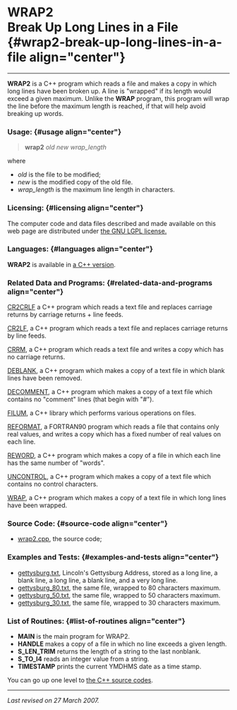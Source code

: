 WRAP2\
Break Up Long Lines in a File {#wrap2-break-up-long-lines-in-a-file align="center"}
=============================

------------------------------------------------------------------------

**WRAP2** is a C++ program which reads a file and makes a copy in which
long lines have been broken up. A line is "wrapped" if its length would
exceed a given maximum. Unlike the **WRAP** program, this program will
wrap the line before the maximum length is reached, if that will help
avoid breaking up words.

### Usage: {#usage align="center"}

> **wrap2** *old* *new* *wrap\_length*

where

-   *old* is the file to be modified;
-   *new* is the modified copy of the old file.
-   *wrap\_length* is the maximum line length in characters.

### Licensing: {#licensing align="center"}

The computer code and data files described and made available on this
web page are distributed under [the GNU LGPL
license.](../../txt/gnu_lgpl.txt)

### Languages: {#languages align="center"}

**WRAP2** is available in [a C++
version](../../cpp_src/wrap2/wrap2.html).

### Related Data and Programs: {#related-data-and-programs align="center"}

[CR2CRLF](../../cpp_src/cr2crlf/cr2crlf.html) a C++ program which reads
a text file and replaces carriage returns by carriage returns + line
feeds.

[CR2LF](../../cpp_src/cr2lf/cr2lf.html), a C++ program which reads a
text file and replaces carriage returns by line feeds.

[CRRM](../../cpp_src/crrm/crrm.html), a C++ program which reads a text
file and writes a copy which has no carriage returns.

[DEBLANK](../../cpp_src/deblank/deblank.html), a C++ program which makes
a copy of a text file in which blank lines have been removed.

[DECOMMENT](../../cpp_src/decomment/decomment.html), a C++ program which
makes a copy of a text file which contains no "comment" lines (that
begin with "\#").

[FILUM](../../cpp_src/filum/filum.html), a C++ library which performs
various operations on files.

[REFORMAT](../../f_src/reformat/reformat.html), a FORTRAN90 program
which reads a file that contains only real values, and writes a copy
which has a fixed number of real values on each line.

[REWORD](../../cpp_src/reword/reword.html), a C++ program which makes a
copy of a file in which each line has the same number of "words".

[UNCONTROL](../../cpp_src/uncontrol/uncontrol.html), a C++ program which
makes a copy of a text file which contains no control characters.

[WRAP](../../cpp_src/wrap/wrap.html), a C++ program which makes a copy
of a text file in which long lines have been wrapped.

### Source Code: {#source-code align="center"}

-   [wrap2.cpp](wrap2.cpp), the source code;

### Examples and Tests: {#examples-and-tests align="center"}

-   [gettysburg.txt](gettysburg.txt), Lincoln's Gettysburg Address,
    stored as a long line, a blank line, a long line, a blank line, and
    a very long line.
-   [gettysburg\_80.txt](gettysburg_80.txt), the same file, wrapped to
    80 characters maximum.
-   [gettysburg\_50.txt](gettysburg_50.txt), the same file, wrapped to
    50 characters maximum.
-   [gettysburg\_30.txt](gettysburg_30.txt), the same file, wrapped to
    30 characters maximum.

### List of Routines: {#list-of-routines align="center"}

-   **MAIN** is the main program for WRAP2.
-   **HANDLE** makes a copy of a file in which no line exceeds a given
    length.
-   **S\_LEN\_TRIM** returns the length of a string to the last
    nonblank.
-   **S\_TO\_I4** reads an integer value from a string.
-   **TIMESTAMP** prints the current YMDHMS date as a time stamp.

You can go up one level to [the C++ source codes](../cpp_src.html).

------------------------------------------------------------------------

*Last revised on 27 March 2007.*
